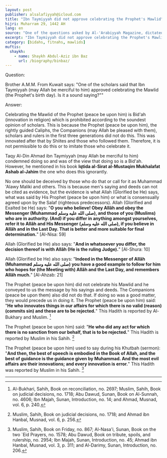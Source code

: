 ```yaml
---
layout: post
publisher: alsalafiyyah@icloud.com
title: "Ibn Taymiyyah did not approve celebrating the Prophet's Mawlid"
hijri: Muharram 29, 1442 AH
lang: en
source: "One of the questions asked by Al-'Arabiyyah Magazine, dictated by His Eminence on 29/5/1417 A.H."
excerpt: "Ibn Taymiyyah did not approve celebrating the Prophet's Mawlid, rather he condemned doing so and was of the view that doing so is a Bid'ah."
category: [bidahs, fitnahs, mawlids]
muftis:
  shaykh: 
    - name: Shaykh Abdul-Aziz ibn Baz
      url: /biography/binbaz/
---
```



Question:

Brother A.M.M. From Kuwait says: "One of the scholars said that Ibn Taymiyyah (may Allah be merciful to him) approved celebrating the Mawlid (the Prophet's birth day). Is it a sound saying?""
 
Answer:

Celebrating the Mawlid of the Prophet (peace be upon him) is Bid'ah (innovation in religion) which is prohibited according to the soundest opinion of scholars. This is because the Prophet (peace be upon him), the rightly guided Caliphs, the Companions (may Allah be pleased with them), scholars and rulers in the first three generations did not do this. This was innovated after that by Shiites and those who followed them. Therefore, it is not permissible to do this or to imitate those who celebrate it. 

Taqy Al-Din Ahmad ibn Taymiyyah (may Allah be merciful to him) condemned doing so and was of the view that doing so is a Bid'ah. However, he mentioned in his book **Iqtida al-Sirat al-Mustaqim Mukhalafat Ashab al-Jahim** the one who does this ignorantly. 

No one should be deceived by those who do that or call for it as Muhammad 'Alawy Maliki and others. This is because men's saying and deeds can not be cited as evidence, but the evidence is what Allah (Glorified be He) says, what was said by His Prophet (peace be upon him) or what is consensually agreed upon by the Salaf (righteous predecessors). Allah (Glorified and Exalted be He) says: "**O you who believe! Obey Allâh and obey the Messenger (Muhammad صلى الله عليه وسلم), and those of you (Muslims) who are in authority. (And) if you differ in anything amongst yourselves, refer it to Allâh and His Messenger (صلى الله عليه وسلم), if you believe in Allâh and in the Last Day. That is better and more suitable for final determination.**" [Al-Nisa: 59]

Allah (Glorified be He) also says: "**And in whatsoever you differ, the decision thereof is with Allâh (He is the ruling Judge).**" [Al-Shura: 10]

Allah (Glorified be He) also says: "**Indeed in the Messenger of Allâh (Muhammad صلى الله عليه وسلم) you have a good example to follow for him who hopes for (the Meeting with) Allâh and the Last Day, and remembers Allâh much.**" [Al-Ahzab: 21]
 
The Prophet (peace be upon him) did not celebrate his Mawlid and he conveyed to us the message by his sayings and deeds. The Companions (peace be upon them) also did not do that. If doing so was a good matter, they would precede us in doing it. The Prophet (peace be upon him) said: "**He who innovates things in our affairs for which there is no valid (reason) (commits sin) and these are to be rejected.**" This Hadith is reported by Al-Bukhary and Muslim. [^1] 

The Prophet (peace be upon him) said: "**He who did any act for which there is no sanction from our behalf, that is to be rejected.**" This Hadith is reported by Muslim in his Sahih. [^2]

The Prophet (peace be upon him) used to say during his Khutbah (sermon): "**And then, the best of speech is embodied in the Book of Allah, and the best of guidance is the guidance given by Muhammad. And the most evil affairs are their innovations; and every innovation is error.**" This Hadith was reported by Muslim in his Sahih. [^3]
 
---

[^1]: Al-Bukhari, Sahih, Book on reconciliation, no. 2697; Muslim, Sahih, Book on judicial decisions, no. 1718; Abu Dawud, Sunan, Book on Al-Sunnah, no. 4606; Ibn Majah, Sunan, Introduction, no. 14; and Ahmad, Musnad, vol. 6, p. 240.
[^2]: Muslim, Sahih, Book on judicial decisions, no. 1718; and Ahmad ibn Hanbal, Musnad, vol. 6, p. 256.
[^3]: Muslim, Sahih, Book on Friday, no. 867; Al-Nasa'i, Sunan, Book on the two `Eid Prayers, no. 1578; Abu Dawud, Book on tribute, spoils, and rulership, no. 2954; Ibn Majah, Sunan, Introduction, no. 45; Ahmad ibn Hanbal, Musnad, vol. 3, p. 311; and Al-Darimy, Sunan, Introduction, no. 206.
